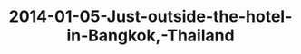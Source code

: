 ---
layout: blog
title: 2014-01-05-Just-outside-the-hotel-in-Bangkok,-Thailand
category: blog
lat: 13.70625
lng: 100.59235
image: https://s3-us-west-2.amazonaws.com/travels2013/2014-01-05 17:26:17 PST.jpg
observation: 20140105172617PST
---